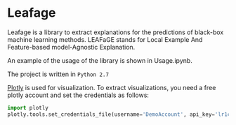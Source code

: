# Leafage

Leafage is a library to extract explanations for the predictions of black-box machine learning methods.
LEAFaGE stands for Local Example And Feature-based model-Agnostic Explanation.

An example of the usage of the library is shown in Usage.ipynb.

The project is written in `Python 2.7`

[Plotly](https://plot.ly/python/getting-started/) is used for visualization.
To extract visualizations, you need a free plotly account and set the credentials as follows:
```python 
import plotly
plotly.tools.set_credentials_file(username='DemoAccount', api_key='lr1c37zw81')
```